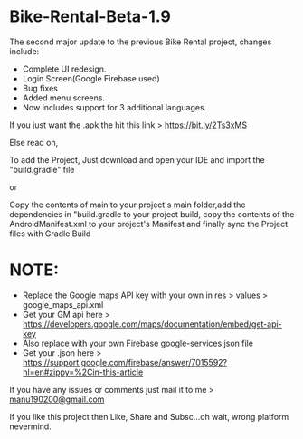 # Bike-Rental-Beta-1.9
The second major update to the previous Bike Rental project, changes include:
* Complete UI redesign.
* Login Screen(Google Firebase used)
* Bug fixes
* Added menu screens.
* Now includes support for 3 additional languages.

If you just want the .apk the hit this link > https://bit.ly/2Ts3xMS

Else read on,

To add the Project, Just download and open your IDE and import the "build.gradle" file 

or

Copy the contents of main to your project's main folder,add the dependencies in "build.gradle to your
project build, copy the contents of the AndroidManifest.xml to your project's Manifest and finally 
sync the Project files with Gradle Build

# NOTE:
* Replace the Google maps API key with your own in res > values > google_maps_api.xml
* Get your GM api here > https://developers.google.com/maps/documentation/embed/get-api-key
* Also replace with your own Firebase google-services.json file
* Get your .json here > https://support.google.com/firebase/answer/7015592?hl=en#zippy=%2Cin-this-article
      
If you have any issues or comments just mail it to me > manu190200@gmail.com

If you like this project then Like, Share and Subsc...oh wait, wrong platform nevermind.
